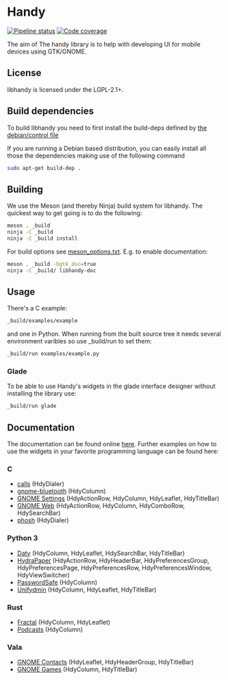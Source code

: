 # Handy
[![Pipeline status](https://source.puri.sm/Librem5/libhandy/badges/master/build.svg)](https://source.puri.sm/Librem5/libhandy/commits/master)
[![Code coverage](https://source.puri.sm/Librem5/libhandy/badges/master/coverage.svg)](https://source.puri.sm/Librem5/libhandy/commits/master)

The aim of The handy library is to help with developing UI for mobile devices
using GTK/GNOME.

## License

libhandy is licensed under the LGPL-2.1+.

## Build dependencies

To build libhandy you need to first install the build-deps defined by [the debian/control file](https://source.puri.sm/Librem5/libhandy/blob/master/debian/control#L6)

If you are running a Debian based distribution, you can easily install all those the dependencies making use of the following command

```sh
sudo apt-get build-dep .
```

## Building

We use the Meson (and thereby Ninja) build system for libhandy. The quickest
way to get going is to do the following:

```sh
meson . _build
ninja -C _build
ninja -C _build install
```

For build options see [meson_options.txt](./meson_options.txt). E.g. to enable documentation:

```sh
meson . _build -Dgtk_doc=true
ninja -C _build/ libhandy-doc
```

## Usage

There's a C example:

```sh
_build/examples/example
```

and one in Python. When running from the built source tree it
needs several environment varibles so use \_build/run to set them:

```sh
_build/run examples/example.py
```

### Glade

To be able to use Handy's widgets in the glade interface designer without
installing the library use:

```sh
_build/run glade
```

## Documentation

The documentation can be found online
[here](https://developer.puri.sm/projects/libhandy/unstable/). Further examples on how
to use the widgets in your favorite programming language can be found here:

### C
- [calls](https://source.puri.sm/Librem5/calls) (HdyDialer)
- [gnome-bluetooth](https://gitlab.gnome.org/GNOME/gnome-bluetooth) (HdyColumn)
- [GNOME Settings](https://gitlab.gnome.org/GNOME/gnome-control-center) (HdyActionRow, HdyColumn, HdyLeaflet, HdyTitleBar)
- [GNOME Web](https://gitlab.gnome.org/GNOME/epiphany) (HdyActionRow, HdyColumn, HdyComboRow, HdySearchBar)
- [phosh](https://source.puri.sm/Librem5/phosh) (HdyDialer)

### Python 3
- [Daty](https://gitlab.gnome.org/World/Daty) (HdyColumn, HdyLeaflet, HdySearchBar, HdyTitleBar)
- [HydraPaper](https://gabmus.gitlab.io/HydraPaper/) (HdyActionRow, HdyHeaderBar, HdyPreferencesGroup, HdyPreferencesPage, HdyPreferencesRow, HdyPreferencesWindow, HdyViewSwitcher)
- [PasswordSafe](https://gitlab.gnome.org/World/PasswordSafe) (HdyColumn)
- [Unifydmin](https://gitlab.com/gabmus/unifydmin) (HdyColumn, HdyLeaflet, HdyTitleBar)

### Rust
- [Fractal](https://gitlab.gnome.org/World/fractal) (HdyColumn, HdyLeaflet)
- [Podcasts](https://gitlab.gnome.org/World/podcasts) (HdyColumn)

### Vala
- [GNOME Contacts](https://gitlab.gnome.org/GNOME/gnome-contacts) (HdyLeaflet, HdyHeaderGroup, HdyTitleBar)
- [GNOME Games](https://gitlab.gnome.org/GNOME/gnome-games) (HdyColumn, HdyTitleBar)

